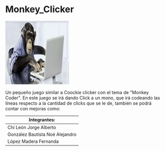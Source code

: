 # Monkey_Clicker
![alt text](https://github.com/JorchCanelo/Monkey_Clicker/blob/master/Monkey_Clicker/src/recursos/monkeyCoder.jpg "Logo Title Text 1")

Un pequeño juego similar a Coockie clicker con el tema de "Monkey Coder". En este juego se irá dando Click a un mono, que irá codeando las líneas respecto a la cantidad de clicks que se le de, también se podrá contar con mejoras como: 


| Integrantes:                    | 
| -------------                   |
| Chí León Jorge Alberto          |
| González Bautista Noé Alejandro | 
| López Madera Fernanda           | 
